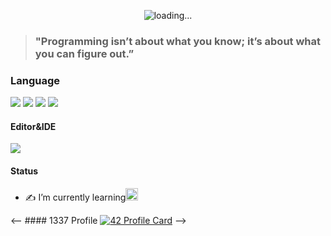 <p align="center">
  <img src="https://github.com/ahmed0x7ce/ahmed0x7ce/blob/master/trans.gif" alt="loading..." />
</p>


> ### "Programming isn’t about what you know; it’s about what you can figure out.”

### Language
[![](https://img.shields.io/badge/Shell-Exprianced-00599C.svg?style=flat&logo=linux)](https://en.wikipedia.org/wiki/Shell_script)
[![](https://img.shields.io/badge/C-Amateur-A8B9CC.svg?style=flat&logo=C)](http://csapp.cs.cmu.edu/3e/docs/chistory.html)
[![](https://img.shields.io/badge/C++-Noob-00599C.svg?style=flat&logo=c%2B%2B)](https://isocpp.org/)
[![](https://img.shields.io/badge/Haskell-SuperNoob-BA55D3?style=flat&logo=Haskell)](https://www.haskell.org/)

#### Editor&IDE
[![](https://img.shields.io/badge/Editor-Emacs-9400D3?style=flat&logo=gnu%20emacs&logoColor=white)](https://www.gnu.org/software/emacs/)

#### Status
- ✍️ I’m currently learning<img src="https://i.ya-webdesign.com/images/pointer-transparent-blinking-11.gif" width="20"/>

<-- #### 1337 Profile
[![42 Profile Card](https://1337-readme.vercel.app/api/profile?cursus=42&dark=true&email=hide&login=ahjadani)](https://github.com/mohouyizme/1337-readme)
-->
